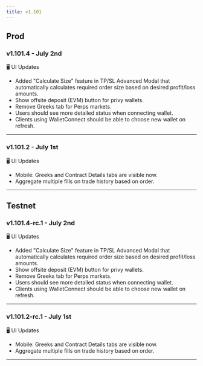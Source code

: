 ```yaml
---
title: v1.101
---
```

## Prod
### v1.101.4 - July 2nd
🖥️  UI Updates 
* Added "Calculate Size" feature in TP/SL Advanced Modal that automatically calculates required order size based on desired profit/loss amounts.
* Show offsite deposit (EVM) button for privy wallets.
* Remove Greeks tab for Perps markets.
* Users should see more detailed status when connecting wallet.
* Clients using WalletConnect should be able to choose new wallet on refresh.
---
### v1.101.2 - July 1st
🖥️  UI Updates 
* Mobile: Greeks and Contract Details tabs are visible now.
* Aggregate multiple fills on trade history based on order.
---

## Testnet
### v1.101.4-rc.1 - July 2nd
🖥️  UI Updates 
* Added "Calculate Size" feature in TP/SL Advanced Modal that automatically calculates required order size based on desired profit/loss amounts.
* Show offsite deposit (EVM) button for privy wallets.
* Remove Greeks tab for Perps markets.
* Users should see more detailed status when connecting wallet.
* Clients using WalletConnect should be able to choose new wallet on refresh.
---
### v1.101.2-rc.1 - July 1st
🖥️  UI Updates 
* Mobile: Greeks and Contract Details tabs are visible now.
* Aggregate multiple fills on trade history based on order.
---
